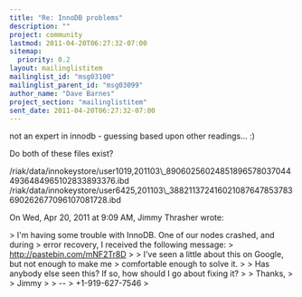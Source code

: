 ```yaml
---
title: "Re: InnoDB problems"
description: ""
project: community
lastmod: 2011-04-20T06:27:32-07:00
sitemap:
  priority: 0.2
layout: mailinglistitem
mailinglist_id: "msg03100"
mailinglist_parent_id: "msg03099"
author_name: "Dave Barnes"
project_section: "mailinglistitem"
sent_date: 2011-04-20T06:27:32-07:00
---
```



not an expert in innodb - guessing based upon other readings... :)

Do both of these files exist?

/riak/data/innokeystore/user1019,201103\\_890602560248518965780370444936484965102833893376.ibd
/riak/data/innokeystore/user6425,201103\\_388211372416021087647853783690262677096107081728.ibd


On Wed, Apr 20, 2011 at 9:09 AM, Jimmy Thrasher wrote:

&gt; I'm having some trouble with InnoDB. One of our nodes crashed, and during
&gt; error recovery, I received the following message:
&gt; http://pastebin.com/mNF2Tr8D
&gt;
&gt; I've seen a little about this on Google, but not enough to make me
&gt; comfortable enough to solve it.
&gt;
&gt; Has anybody else seen this? If so, how should I go about fixing it?
&gt;
&gt; Thanks,
&gt;
&gt; Jimmy
&gt;
&gt; --
&gt; +1-919-627-7546
&gt;


